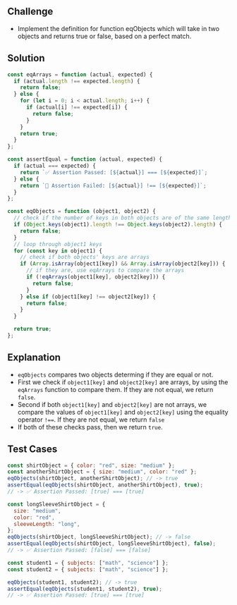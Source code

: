 ## Challenge

- Implement the definition for function eqObjects which will take in two objects and returns true or false, based on a perfect match.

## Solution

```javascript
const eqArrays = function (actual, expected) {
  if (actual.length !== expected.length) {
    return false;
  } else {
    for (let i = 0; i < actual.length; i++) {
      if (actual[i] !== expected[i]) {
        return false;
      }
    }
    return true;
  }
};

const assertEqual = function (actual, expected) {
  if (actual === expected) {
    return `✅ Assertion Passed: [${actual}] === [${expected}]`;
  } else {
    return `🛑 Assertion Failed: [${actual}] !== [${expected}]`;
  }
};

const eqObjects = function (object1, object2) {
  // check if the number of keys in both objects are of the same length
  if (Object.keys(object1).length !== Object.keys(object2).length) {
    return false;
  }
  // loop through object1 keys
  for (const key in object1) {
    // check if both objects' keys are arrays
    if (Array.isArray(object1[key]) && Array.isArray(object2[key])) {
      // if they are, use eqArrays to compare the arrays
      if (!eqArrays(object1[key], object2[key])) {
        return false;
      }
    } else if (object1[key] !== object2[key]) {
      return false;
    }
  }

  return true;
};
```

## Explanation

- `eqObjects` compares two objects determing if they are equal or not.
- First we check if `object1[key]` and `object2[key]` are arrays, by using the `eqArrays` function to compare them. If they are not equal, we return `false`.
- Second if both `object1[key]` and `object2[key]` are not arrays, we compare the values of `object1[key]` and `object2[key]` using the equality operator `!==`. If they are not equal, we return `false`
- If both of these checks pass, then we return `true`.

## Test Cases

```javascript
const shirtObject = { color: "red", size: "medium" };
const anotherShirtObject = { size: "medium", color: "red" };
eqObjects(shirtObject, anotherShirtObject); // -> true
assertEqual(eqObjects(shirtObject, anotherShirtObject), true);
// -> ✅ Assertion Passed: [true] === [true]

const longSleeveShirtObject = {
  size: "medium",
  color: "red",
  sleeveLength: "long",
};
eqObjects(shirtObject, longSleeveShirtObject); // -> false
assertEqual(eqObjects(shirtObject, longSleeveShirtObject), false);
// -> ✅ Assertion Passed: [false] === [false]

const student1 = { subjects: ["math", "science"] };
const student2 = { subjects: ["math", "science"] };

eqObjects(student1, student2); // -> true
assertEqual(eqObjects(student1, student2), true);
// -> ✅ Assertion Passed: [true] === [true]
```

